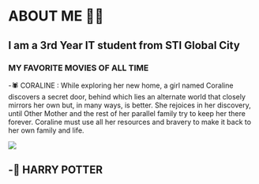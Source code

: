 # ABOUT ME 👤💬

## I am a 3rd Year IT student from STI Global City

### MY FAVORITE MOVIES OF ALL TIME

-🕷️ CORALINE : While exploring her new home, a girl named Coraline discovers a secret door, behind which lies an alternate world that closely mirrors her own but, in many ways, is better. She rejoices in her discovery, until Other Mother and the rest of her parallel family try to keep her there forever. Coraline must use all her resources and bravery to make it back to her own family and life.

<img src="https://media.tenor.com/Ih9HH2IT1oIAAAAC/coraline-other-mother.gif">

-🦉 HARRY POTTER
- 
